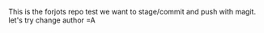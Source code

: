 
This is the forjots repo
test
we want to stage/commit and push with magit.
let's try change author =A

